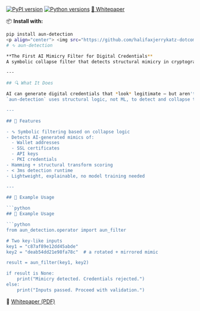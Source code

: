 [![PyPI version](https://img.shields.io/pypi/v/aun-detection.svg)](https://pypi.org/project/aun-detection/)
[![Python versions](https://img.shields.io/pypi/pyversions/aun-detection.svg)](https://pypi.org/project/aun-detection/)
[📄 Whitepaper](https://github.com/halifaxjerrykatz-dotcom/aun-detection/raw/main/docs/whitepaper.pdf)

📦 **Install with:**
```bash
pip install aun-detection
<p align="center"> <img src="https://github.com/halifaxjerrykatz-dotcom/aun-detection/raw/main/docs/logo.png" alt="∿ aun-detection" width="80"/> </p> ```
# ∿ aun-detection

**The First AI Mimicry Filter for Digital Credentials**  
A symbolic collapse filter that detects structural mimicry in cryptographic inputs like wallet addresses, API keys, certificates, and more.

---

## 🔍 What It Does

AI can generate digital credentials that *look* legitimate — but aren't.  
`aun-detection` uses structural logic, not ML, to detect and collapse these mimics.

---

## 🚀 Features

- ∿ Symbolic filtering based on collapse logic
- Detects AI-generated mimics of:
  - Wallet addresses
  - SSL certificates
  - API keys
  - PKI credentials
- Hamming + structural transform scoring
- < 3ms detection runtime
- Lightweight, explainable, no model training needed

---

## 🧪 Example Usage

```python
## 🧪 Example Usage

```python
from aun_detection.operator import aun_filter

# Two key-like inputs
key1 = "c87af89e12dd45abde"
key2 = "deab54dd21e98fa78c"  # a rotated + mirrored mimic

result = aun_filter(key1, key2)

if result is None:
    print("Mimicry detected. Credentials rejected.")
else:
    print("Inputs passed. Proceed with validation.")
```

📄 [Whitepaper (PDF)](https://github.com/halifaxjerrykatz-dotcom/aun-detection/blob/main/docs/whitepaper.pdf)
